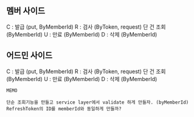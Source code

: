 ## 멤버 사이드
C : 발급 (put, ByMemberId)
R : 
	검사 (ByToken, request)
	단 건 조회 (ByMemberId)
U : 만료 (ByMemberId)
D : 삭제 (ByMemberId)

## 어드민 사이드
C : 발급 (put, ByMemberId)
R : 
	검사 (ByToken, request)
	단 건 조회 (ByMemberId)
U : 만료 (ByMemberId)
D : 삭제 (ByMemberId)

~~~
MEMO

단순 조회기능을 만들고 service layer에서 validate 하게 만들자. (byMemberId)
RefreshToken의 ID를 memberId와 동일하게 만들까?
~~~
